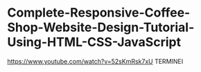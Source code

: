 # Complete-Responsive-Coffee-Shop-Website-Design-Tutorial-Using-HTML-CSS-JavaScript
https://www.youtube.com/watch?v=52sKmRsk7xU
TERMINEI
